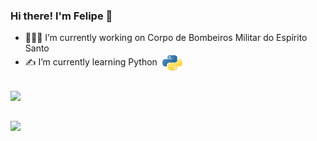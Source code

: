 ### Hi there! I'm Felipe 👋

- 👨🏻‍🚒 I’m currently working on Corpo de Bombeiros Militar do Espírito Santo
- ✍️ I’m currently learning Python <img align="center" alt="Rafa-Python" height="30" width="40" src="https://raw.githubusercontent.com/devicons/devicon/master/icons/python/python-original.svg">

##

<div align="left">
  <a href="https://github.com/felipebgoncalves"> 
  <img height="150em" src="https://github-readme-stats.vercel.app/api?username=felipebgoncalves&show_icons=true&theme=dark&include_all_commits=true&count_private=true"/>
  
</div>



##

<div>
  <a href="https://www.linkedin.com/in/felipebgoncalves" target="_blank"><img src="https://img.shields.io/badge/-LinkedIn-%230077B5?style=for-the-badge&logo=linkedin&logoColor=white" target="_blank"></a>
</div>



<!--
<img height="150em" src="https://github-readme-stats.vercel.app/api/top-langs/?username=felipebgoncalves&layout=compact&langs_count=7&theme=dark"/>
-->
